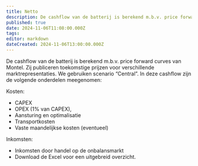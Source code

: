 ```yaml
---
title: Netto 
description: De cashflow van de batterij is berekend m.b.v. price forward curves van Montel. Zij publiceren toekomstige prijzen voor verschillende marktrepresentaties.
published: true
date: 2024-11-06T11:08:00.000Z
tags:
editor: markdown
dateCreated: 2024-11-06T13:00:00.000Z
---
```


De cashflow van de batterij is berekend m.b.v. price forward curves van Montel. Zij publiceren toekomstige prijzen voor verschillende marktrepresentaties. We gebruiken scenario “Central”. In deze cashflow zijn de volgende onderdelen meegenomen:  
  
Kosten:

- CAPEX
- OPEX (1% van CAPEX),
- Aansturing en optimalisatie
- Transportkosten
- Vaste maandelijkse kosten (eventueel)

Inkomsten:

- Inkomsten door handel op de onbalansmarkt
- Download de Excel voor een uitgebreid overzicht.

